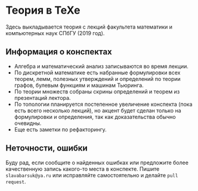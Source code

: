# Теория в TeXe
Здесь выкладывается теория с лекций факультета математики и компьютерных наук СПбГУ (2019 год).

## Информация о конспектах
* Алгебра и математический анализ записываются во время лекции. 
* По дискретной математике есть набранные формулировки всех теорем, лемм, полезных утверждений и определений по теории графов, булевым функциям и машинам Тьюринга.
* По теории множеств собраны скрины определений и теорем из презентаций лектора.
* По топологии планируется постепенное увеличение конспекта (пока есть всего несколько лекций), но акцент будет сделан только на формулировки и определения, так как доказательства обычно очевидны.
* Еще есть заметки по рефакторингу.

## Неточности, ошибки
Буду рад, если сообщите о найденных ошибках или предложите более качественную запись какого-то места в конспекте.
Пишите `slavabarsuk@ya.ru` или исправляйте самостоятельно и делайте `pull request`.
